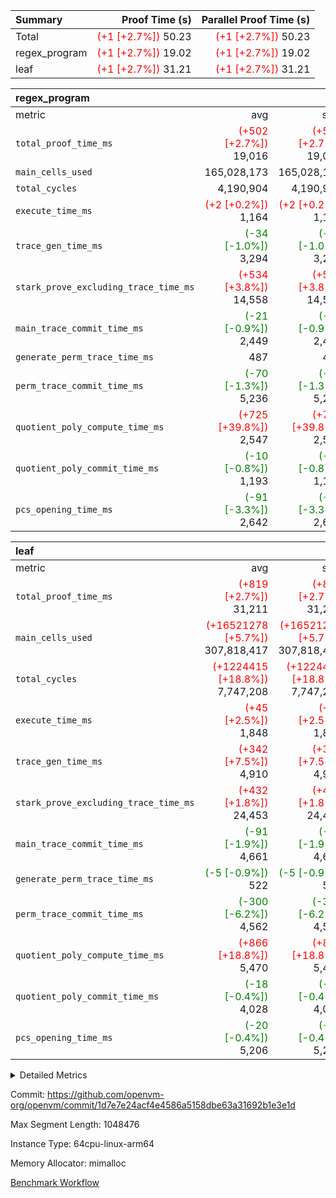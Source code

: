 | Summary | Proof Time (s) | Parallel Proof Time (s) |
|:---|---:|---:|
| Total | <span style='color: red'>(+1 [+2.7%])</span> 50.23 | <span style='color: red'>(+1 [+2.7%])</span> 50.23 |
| regex_program | <span style='color: red'>(+1 [+2.7%])</span> 19.02 | <span style='color: red'>(+1 [+2.7%])</span> 19.02 |
| leaf | <span style='color: red'>(+1 [+2.7%])</span> 31.21 | <span style='color: red'>(+1 [+2.7%])</span> 31.21 |


| regex_program |||||
|:---|---:|---:|---:|---:|
|metric|avg|sum|max|min|
| `total_proof_time_ms ` | <span style='color: red'>(+502 [+2.7%])</span> 19,016 | <span style='color: red'>(+502 [+2.7%])</span> 19,016 | <span style='color: red'>(+502 [+2.7%])</span> 19,016 | <span style='color: red'>(+502 [+2.7%])</span> 19,016 |
| `main_cells_used     ` |  165,028,173 |  165,028,173 |  165,028,173 |  165,028,173 |
| `total_cycles        ` |  4,190,904 |  4,190,904 |  4,190,904 |  4,190,904 |
| `execute_time_ms     ` | <span style='color: red'>(+2 [+0.2%])</span> 1,164 | <span style='color: red'>(+2 [+0.2%])</span> 1,164 | <span style='color: red'>(+2 [+0.2%])</span> 1,164 | <span style='color: red'>(+2 [+0.2%])</span> 1,164 |
| `trace_gen_time_ms   ` | <span style='color: green'>(-34 [-1.0%])</span> 3,294 | <span style='color: green'>(-34 [-1.0%])</span> 3,294 | <span style='color: green'>(-34 [-1.0%])</span> 3,294 | <span style='color: green'>(-34 [-1.0%])</span> 3,294 |
| `stark_prove_excluding_trace_time_ms` | <span style='color: red'>(+534 [+3.8%])</span> 14,558 | <span style='color: red'>(+534 [+3.8%])</span> 14,558 | <span style='color: red'>(+534 [+3.8%])</span> 14,558 | <span style='color: red'>(+534 [+3.8%])</span> 14,558 |
| `main_trace_commit_time_ms` | <span style='color: green'>(-21 [-0.9%])</span> 2,449 | <span style='color: green'>(-21 [-0.9%])</span> 2,449 | <span style='color: green'>(-21 [-0.9%])</span> 2,449 | <span style='color: green'>(-21 [-0.9%])</span> 2,449 |
| `generate_perm_trace_time_ms` |  487 |  487 |  487 |  487 |
| `perm_trace_commit_time_ms` | <span style='color: green'>(-70 [-1.3%])</span> 5,236 | <span style='color: green'>(-70 [-1.3%])</span> 5,236 | <span style='color: green'>(-70 [-1.3%])</span> 5,236 | <span style='color: green'>(-70 [-1.3%])</span> 5,236 |
| `quotient_poly_compute_time_ms` | <span style='color: red'>(+725 [+39.8%])</span> 2,547 | <span style='color: red'>(+725 [+39.8%])</span> 2,547 | <span style='color: red'>(+725 [+39.8%])</span> 2,547 | <span style='color: red'>(+725 [+39.8%])</span> 2,547 |
| `quotient_poly_commit_time_ms` | <span style='color: green'>(-10 [-0.8%])</span> 1,193 | <span style='color: green'>(-10 [-0.8%])</span> 1,193 | <span style='color: green'>(-10 [-0.8%])</span> 1,193 | <span style='color: green'>(-10 [-0.8%])</span> 1,193 |
| `pcs_opening_time_ms ` | <span style='color: green'>(-91 [-3.3%])</span> 2,642 | <span style='color: green'>(-91 [-3.3%])</span> 2,642 | <span style='color: green'>(-91 [-3.3%])</span> 2,642 | <span style='color: green'>(-91 [-3.3%])</span> 2,642 |

| leaf |||||
|:---|---:|---:|---:|---:|
|metric|avg|sum|max|min|
| `total_proof_time_ms ` | <span style='color: red'>(+819 [+2.7%])</span> 31,211 | <span style='color: red'>(+819 [+2.7%])</span> 31,211 | <span style='color: red'>(+819 [+2.7%])</span> 31,211 | <span style='color: red'>(+819 [+2.7%])</span> 31,211 |
| `main_cells_used     ` | <span style='color: red'>(+16521278 [+5.7%])</span> 307,818,417 | <span style='color: red'>(+16521278 [+5.7%])</span> 307,818,417 | <span style='color: red'>(+16521278 [+5.7%])</span> 307,818,417 | <span style='color: red'>(+16521278 [+5.7%])</span> 307,818,417 |
| `total_cycles        ` | <span style='color: red'>(+1224415 [+18.8%])</span> 7,747,208 | <span style='color: red'>(+1224415 [+18.8%])</span> 7,747,208 | <span style='color: red'>(+1224415 [+18.8%])</span> 7,747,208 | <span style='color: red'>(+1224415 [+18.8%])</span> 7,747,208 |
| `execute_time_ms     ` | <span style='color: red'>(+45 [+2.5%])</span> 1,848 | <span style='color: red'>(+45 [+2.5%])</span> 1,848 | <span style='color: red'>(+45 [+2.5%])</span> 1,848 | <span style='color: red'>(+45 [+2.5%])</span> 1,848 |
| `trace_gen_time_ms   ` | <span style='color: red'>(+342 [+7.5%])</span> 4,910 | <span style='color: red'>(+342 [+7.5%])</span> 4,910 | <span style='color: red'>(+342 [+7.5%])</span> 4,910 | <span style='color: red'>(+342 [+7.5%])</span> 4,910 |
| `stark_prove_excluding_trace_time_ms` | <span style='color: red'>(+432 [+1.8%])</span> 24,453 | <span style='color: red'>(+432 [+1.8%])</span> 24,453 | <span style='color: red'>(+432 [+1.8%])</span> 24,453 | <span style='color: red'>(+432 [+1.8%])</span> 24,453 |
| `main_trace_commit_time_ms` | <span style='color: green'>(-91 [-1.9%])</span> 4,661 | <span style='color: green'>(-91 [-1.9%])</span> 4,661 | <span style='color: green'>(-91 [-1.9%])</span> 4,661 | <span style='color: green'>(-91 [-1.9%])</span> 4,661 |
| `generate_perm_trace_time_ms` | <span style='color: green'>(-5 [-0.9%])</span> 522 | <span style='color: green'>(-5 [-0.9%])</span> 522 | <span style='color: green'>(-5 [-0.9%])</span> 522 | <span style='color: green'>(-5 [-0.9%])</span> 522 |
| `perm_trace_commit_time_ms` | <span style='color: green'>(-300 [-6.2%])</span> 4,562 | <span style='color: green'>(-300 [-6.2%])</span> 4,562 | <span style='color: green'>(-300 [-6.2%])</span> 4,562 | <span style='color: green'>(-300 [-6.2%])</span> 4,562 |
| `quotient_poly_compute_time_ms` | <span style='color: red'>(+866 [+18.8%])</span> 5,470 | <span style='color: red'>(+866 [+18.8%])</span> 5,470 | <span style='color: red'>(+866 [+18.8%])</span> 5,470 | <span style='color: red'>(+866 [+18.8%])</span> 5,470 |
| `quotient_poly_commit_time_ms` | <span style='color: green'>(-18 [-0.4%])</span> 4,028 | <span style='color: green'>(-18 [-0.4%])</span> 4,028 | <span style='color: green'>(-18 [-0.4%])</span> 4,028 | <span style='color: green'>(-18 [-0.4%])</span> 4,028 |
| `pcs_opening_time_ms ` | <span style='color: green'>(-20 [-0.4%])</span> 5,206 | <span style='color: green'>(-20 [-0.4%])</span> 5,206 | <span style='color: green'>(-20 [-0.4%])</span> 5,206 | <span style='color: green'>(-20 [-0.4%])</span> 5,206 |



<details>
<summary>Detailed Metrics</summary>

| group | num_segments | keygen_time_ms | commit_exe_time_ms |
| --- | --- | --- | --- |
| regex_program | 1 | 717 | 40 | 

| group | air_name | quotient_deg | interactions | constraints |
| --- | --- | --- | --- | --- |
| leaf | AccessAdapterAir<2> | 4 | 5 | 12 | 
| leaf | AccessAdapterAir<4> | 4 | 5 | 12 | 
| leaf | AccessAdapterAir<8> | 4 | 5 | 12 | 
| leaf | FriReducedOpeningAir | 4 | 35 | 59 | 
| leaf | NativePoseidon2Air<BabyBearParameters>, 1> | 4 | 31 | 302 | 
| leaf | PhantomAir | 4 | 3 | 4 | 
| leaf | ProgramAir | 1 | 1 | 4 | 
| leaf | VariableRangeCheckerAir | 1 | 1 | 4 | 
| leaf | VmAirWrapper<BranchNativeAdapterAir, BranchEqualCoreAir<1> | 2 | 11 | 23 | 
| leaf | VmAirWrapper<JalNativeAdapterAir, JalCoreAir> | 4 | 7 | 6 | 
| leaf | VmAirWrapper<NativeAdapterAir<2, 0>, PublicValuesCoreAir> | 4 | 11 | 23 | 
| leaf | VmAirWrapper<NativeAdapterAir<2, 1>, FieldArithmeticCoreAir> | 4 | 15 | 23 | 
| leaf | VmAirWrapper<NativeLoadStoreAdapterAir<1>, NativeLoadStoreCoreAir<1> | 4 | 15 | 24 | 
| leaf | VmAirWrapper<NativeVectorizedAdapterAir<4>, FieldExtensionCoreAir> | 4 | 15 | 23 | 
| leaf | VmConnectorAir | 4 | 3 | 8 | 
| leaf | VolatileBoundaryAir | 4 | 4 | 16 | 
| regex_program | AccessAdapterAir<16> | 2 | 5 | 14 | 
| regex_program | AccessAdapterAir<2> | 2 | 5 | 14 | 
| regex_program | AccessAdapterAir<32> | 2 | 5 | 14 | 
| regex_program | AccessAdapterAir<4> | 2 | 5 | 14 | 
| regex_program | AccessAdapterAir<64> | 2 | 5 | 14 | 
| regex_program | AccessAdapterAir<8> | 2 | 5 | 14 | 
| regex_program | BitwiseOperationLookupAir<8> | 2 | 2 | 4 | 
| regex_program | KeccakVmAir | 2 | 321 | 4,571 | 
| regex_program | MemoryMerkleAir<8> | 2 | 4 | 40 | 
| regex_program | PersistentBoundaryAir<8> | 2 | 3 | 6 | 
| regex_program | PhantomAir | 2 | 3 | 5 | 
| regex_program | Poseidon2PeripheryAir<BabyBearParameters>, 1> | 2 | 1 | 286 | 
| regex_program | ProgramAir | 1 | 1 | 4 | 
| regex_program | RangeTupleCheckerAir<2> | 1 | 1 | 4 | 
| regex_program | VariableRangeCheckerAir | 1 | 1 | 4 | 
| regex_program | VmAirWrapper<Rv32BaseAluAdapterAir, BaseAluCoreAir<4, 8> | 2 | 19 | 43 | 
| regex_program | VmAirWrapper<Rv32BaseAluAdapterAir, LessThanCoreAir<4, 8> | 2 | 17 | 39 | 
| regex_program | VmAirWrapper<Rv32BaseAluAdapterAir, ShiftCoreAir<4, 8> | 2 | 23 | 90 | 
| regex_program | VmAirWrapper<Rv32BranchAdapterAir, BranchEqualCoreAir<4> | 2 | 11 | 25 | 
| regex_program | VmAirWrapper<Rv32BranchAdapterAir, BranchLessThanCoreAir<4, 8> | 2 | 13 | 41 | 
| regex_program | VmAirWrapper<Rv32CondRdWriteAdapterAir, Rv32JalLuiCoreAir> | 2 | 10 | 22 | 
| regex_program | VmAirWrapper<Rv32HintStoreAdapterAir, Rv32HintStoreCoreAir> | 2 | 15 | 17 | 
| regex_program | VmAirWrapper<Rv32JalrAdapterAir, Rv32JalrCoreAir> | 2 | 16 | 20 | 
| regex_program | VmAirWrapper<Rv32LoadStoreAdapterAir, LoadSignExtendCoreAir<4, 8> | 2 | 18 | 33 | 
| regex_program | VmAirWrapper<Rv32LoadStoreAdapterAir, LoadStoreCoreAir<4> | 2 | 17 | 38 | 
| regex_program | VmAirWrapper<Rv32MultAdapterAir, DivRemCoreAir<4, 8> | 2 | 25 | 88 | 
| regex_program | VmAirWrapper<Rv32MultAdapterAir, MulHCoreAir<4, 8> | 2 | 24 | 38 | 
| regex_program | VmAirWrapper<Rv32MultAdapterAir, MultiplicationCoreAir<4, 8> | 2 | 19 | 26 | 
| regex_program | VmAirWrapper<Rv32RdWriteAdapterAir, Rv32AuipcCoreAir> | 2 | 11 | 15 | 
| regex_program | VmConnectorAir | 2 | 3 | 9 | 

| group | air_name | idx | rows | prep_cols | perm_cols | main_cols | cells |
| --- | --- | --- | --- | --- | --- | --- | --- |
| leaf | AccessAdapterAir<2> | 0 | 2,097,152 |  | 16 | 11 | 56,623,104 | 
| leaf | AccessAdapterAir<4> | 0 | 1,048,576 |  | 16 | 13 | 30,408,704 | 
| leaf | AccessAdapterAir<8> | 0 | 131,072 |  | 16 | 17 | 4,325,376 | 
| leaf | FriReducedOpeningAir | 0 | 1,048,576 |  | 76 | 64 | 146,800,640 | 
| leaf | NativePoseidon2Air<BabyBearParameters>, 1> | 0 | 65,536 |  | 36 | 348 | 25,165,824 | 
| leaf | PhantomAir | 0 | 32,768 |  | 8 | 6 | 458,752 | 
| leaf | ProgramAir | 0 | 524,288 |  | 8 | 10 | 9,437,184 | 
| leaf | VariableRangeCheckerAir | 0 | 262,144 | 2 | 8 | 1 | 2,359,296 | 
| leaf | VmAirWrapper<BranchNativeAdapterAir, BranchEqualCoreAir<1> | 0 | 2,097,152 |  | 28 | 23 | 106,954,752 | 
| leaf | VmAirWrapper<JalNativeAdapterAir, JalCoreAir> | 0 | 131,072 |  | 12 | 10 | 2,883,584 | 
| leaf | VmAirWrapper<NativeAdapterAir<2, 0>, PublicValuesCoreAir> | 0 | 64 |  | 16 | 23 | 2,496 | 
| leaf | VmAirWrapper<NativeAdapterAir<2, 1>, FieldArithmeticCoreAir> | 0 | 4,194,304 |  | 20 | 30 | 209,715,200 | 
| leaf | VmAirWrapper<NativeLoadStoreAdapterAir<1>, NativeLoadStoreCoreAir<1> | 0 | 2,097,152 |  | 20 | 31 | 106,954,752 | 
| leaf | VmAirWrapper<NativeVectorizedAdapterAir<4>, FieldExtensionCoreAir> | 0 | 131,072 |  | 20 | 40 | 7,864,320 | 
| leaf | VmConnectorAir | 0 | 2 | 1 | 8 | 4 | 24 | 
| leaf | VolatileBoundaryAir | 0 | 1,048,576 |  | 8 | 11 | 19,922,944 | 

| group | air_name | segment | rows | prep_cols | perm_cols | main_cols | cells |
| --- | --- | --- | --- | --- | --- | --- | --- |
| regex_program | AccessAdapterAir<2> | 0 | 64 |  | 24 | 11 | 2,240 | 
| regex_program | AccessAdapterAir<4> | 0 | 32 |  | 24 | 13 | 1,184 | 
| regex_program | AccessAdapterAir<8> | 0 | 131,072 |  | 24 | 17 | 5,373,952 | 
| regex_program | BitwiseOperationLookupAir<8> | 0 | 65,536 | 3 | 8 | 2 | 655,360 | 
| regex_program | KeccakVmAir | 0 | 32 |  | 1,288 | 3,164 | 142,464 | 
| regex_program | MemoryMerkleAir<8> | 0 | 131,072 |  | 20 | 32 | 6,815,744 | 
| regex_program | PersistentBoundaryAir<8> | 0 | 131,072 |  | 12 | 20 | 4,194,304 | 
| regex_program | PhantomAir | 0 | 512 |  | 12 | 6 | 9,216 | 
| regex_program | Poseidon2PeripheryAir<BabyBearParameters>, 1> | 0 | 16,384 |  | 8 | 300 | 5,046,272 | 
| regex_program | ProgramAir | 0 | 131,072 |  | 8 | 10 | 2,359,296 | 
| regex_program | RangeTupleCheckerAir<2> | 0 | 524,288 | 2 | 8 | 1 | 4,718,592 | 
| regex_program | VariableRangeCheckerAir | 0 | 262,144 | 2 | 8 | 1 | 2,359,296 | 
| regex_program | VmAirWrapper<Rv32BaseAluAdapterAir, BaseAluCoreAir<4, 8> | 0 | 2,097,152 |  | 80 | 36 | 243,269,632 | 
| regex_program | VmAirWrapper<Rv32BaseAluAdapterAir, LessThanCoreAir<4, 8> | 0 | 65,536 |  | 40 | 37 | 5,046,272 | 
| regex_program | VmAirWrapper<Rv32BaseAluAdapterAir, ShiftCoreAir<4, 8> | 0 | 262,144 |  | 52 | 53 | 27,525,120 | 
| regex_program | VmAirWrapper<Rv32BranchAdapterAir, BranchEqualCoreAir<4> | 0 | 524,288 |  | 48 | 26 | 38,797,312 | 
| regex_program | VmAirWrapper<Rv32BranchAdapterAir, BranchLessThanCoreAir<4, 8> | 0 | 262,144 |  | 56 | 32 | 23,068,672 | 
| regex_program | VmAirWrapper<Rv32CondRdWriteAdapterAir, Rv32JalLuiCoreAir> | 0 | 131,072 |  | 44 | 18 | 8,126,464 | 
| regex_program | VmAirWrapper<Rv32HintStoreAdapterAir, Rv32HintStoreCoreAir> | 0 | 16,384 |  | 36 | 26 | 1,015,808 | 
| regex_program | VmAirWrapper<Rv32JalrAdapterAir, Rv32JalrCoreAir> | 0 | 131,072 |  | 36 | 28 | 8,388,608 | 
| regex_program | VmAirWrapper<Rv32LoadStoreAdapterAir, LoadSignExtendCoreAir<4, 8> | 0 | 1,024 |  | 76 | 35 | 113,664 | 
| regex_program | VmAirWrapper<Rv32LoadStoreAdapterAir, LoadStoreCoreAir<4> | 0 | 2,097,152 |  | 72 | 40 | 234,881,024 | 
| regex_program | VmAirWrapper<Rv32MultAdapterAir, DivRemCoreAir<4, 8> | 0 | 128 |  | 104 | 57 | 20,608 | 
| regex_program | VmAirWrapper<Rv32MultAdapterAir, MulHCoreAir<4, 8> | 0 | 256 |  | 100 | 39 | 35,584 | 
| regex_program | VmAirWrapper<Rv32MultAdapterAir, MultiplicationCoreAir<4, 8> | 0 | 65,536 |  | 80 | 31 | 7,274,496 | 
| regex_program | VmAirWrapper<Rv32RdWriteAdapterAir, Rv32AuipcCoreAir> | 0 | 65,536 |  | 28 | 21 | 3,211,264 | 
| regex_program | VmConnectorAir | 0 | 2 | 1 | 12 | 4 | 32 | 

| group | idx | trace_gen_time_ms | total_proof_time_ms | total_cycles | total_cells | stark_prove_excluding_trace_time_ms | quotient_poly_compute_time_ms | quotient_poly_commit_time_ms | perm_trace_commit_time_ms | pcs_opening_time_ms | main_trace_commit_time_ms | main_cells_used | generate_perm_trace_time_ms | execute_time_ms |
| --- | --- | --- | --- | --- | --- | --- | --- | --- | --- | --- | --- | --- | --- | --- |
| leaf | 0 | 4,910 | 31,211 | 7,747,208 | 729,876,952 | 24,453 | 5,470 | 4,028 | 4,562 | 5,206 | 4,661 | 307,818,417 | 522 | 1,848 | 

| group | segment | trace_gen_time_ms | total_proof_time_ms | total_cycles | total_cells | stark_prove_excluding_trace_time_ms | quotient_poly_compute_time_ms | quotient_poly_commit_time_ms | perm_trace_commit_time_ms | pcs_opening_time_ms | main_trace_commit_time_ms | main_cells_used | generate_perm_trace_time_ms | execute_time_ms |
| --- | --- | --- | --- | --- | --- | --- | --- | --- | --- | --- | --- | --- | --- | --- |
| regex_program | 0 | 3,294 | 19,016 | 4,190,904 | 632,452,480 | 14,558 | 2,547 | 1,193 | 5,236 | 2,642 | 2,449 | 165,028,173 | 487 | 1,164 | 

</details>


Commit: https://github.com/openvm-org/openvm/commit/1d7e7e24acf4e4586a5158dbe63a31692b1e3e1d

Max Segment Length: 1048476

Instance Type: 64cpu-linux-arm64

Memory Allocator: mimalloc

[Benchmark Workflow](https://github.com/openvm-org/openvm/actions/runs/12685391144)
